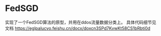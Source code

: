 # FedSGD
实现了一个FedSGD算法的原型，并用在ddos流量数据分类上。
具体代码细节见文档 https://eglpalucvo.feishu.cn/docx/doxcn3SPd7KvwKt58CS1bRbti0d
